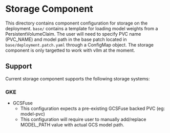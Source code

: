 # Storage Component

This directory contains component configuration for storage on the deployment. `base/` contains a template for loading model weights from a PersistentVolumeClaim. The user will need to specify PVC name (PVC_NAME) and model path in the base patch located in `base/deployment.patch.yaml` through a ConfigMap object. The storage component is only targetted to work with vllm at the moment.

## Support
Current storage component supports the following storage systems:

### GKE
- GCSFuse
    - This configuration expects a pre-existing GCSFuse backed PVC (eg: model-pvc)
    - This configuration will require user to manually add/replace MODEL_PATH value with actual GCS model path.
